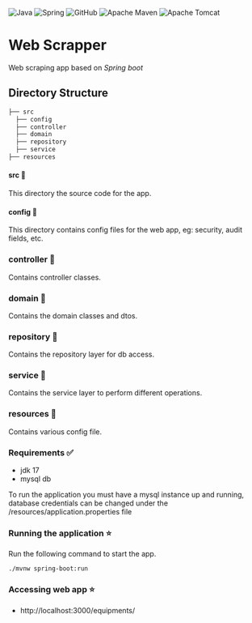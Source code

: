 ![Java](https://img.shields.io/badge/java-%23ED8B00.svg?style=for-the-badge&logo=openjdk&logoColor=white) ![Spring](https://img.shields.io/badge/spring-%236DB33F.svg?style=for-the-badge&logo=spring&logoColor=white) ![GitHub](https://img.shields.io/badge/github-%23121011.svg?style=for-the-badge&logo=github&logoColor=white) ![Apache Maven](https://img.shields.io/badge/Apache%20Maven-C71A36?style=for-the-badge&logo=Apache%20Maven&logoColor=white) ![Apache Tomcat](https://img.shields.io/badge/apache%20tomcat-%23F8DC75.svg?style=for-the-badge&logo=apache-tomcat&logoColor=black) 


# Web Scrapper

Web scraping app based on *Spring boot*

## Directory Structure
```bash
├── src
  ├── config
  ├── controller
  ├── domain
  ├── repository
  ├── service
├── resources
```

#### src :satellite:
This directory the source code for the app.

#### config :satellite:
This directory contains config files for the web app, eg: security, audit fields, etc.

### controller :satellite:
Contains controller classes.

### domain :satellite:
Contains the domain classes and dtos.

### repository :satellite:
Contains the repository layer for db access.

### service :satellite:
Contains the service layer to perform different operations.

### resources :satellite:
Contains various config file.

### Requirements :white_check_mark:

* jdk 17
* mysql db

To run the application you must have a mysql instance up and running, database credentials can be changed under the /resources/application.properties file 

### Running  the application :star:


Run the following command to start the app.

```
./mvnw spring-boot:run
```




### Accessing web app :star:

*   http://localhost:3000/equipments/